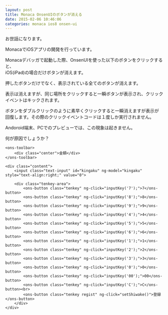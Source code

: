 ```yaml
---
layout: post
title: Monaca OnsenUIのボタンが消える
date: 2015-02-06 10:46:06
categories: monaca ios8 onsen-ui
---
```

<!-- {% raw %} -->
<p>お世話になります。</p>

<p>MonacaでiOSアプリの開発を行っています。</p>

<p>Monacaデバッガで起動した際、OnsenUIを使った以下のボタンをクリックすると、<br>
iOS(iPad)の場合だけボタンが消えます。</p>

<p>押したボタンだけでなく、表示されている全てのボタンが消えます。</p>

<p>表示は消えますが、同じ場所をクリックすると一瞬ボタンが表示され、クリック<br>
イベントはキックされます。</p>

<p>ボタンをダブルクリックのように素早くクリックすると一瞬消えますが表示が<br>
回復します。その際のクリックイベントコードは１度しか実行されません。</p>

<p>Andoroid端末、PCでのプレビューでは、この現象は起きません。</p>

<p>何が原因でしょうか？</p>

<p></p>

<pre><code>&lt;ons-toolbar&gt;
    &lt;div class="center"&gt;金額&lt;/div&gt;
&lt;/ons-toolbar&gt;

&lt;div class="content"&gt;
    &lt;input class="text-input" id="kingaku" ng-model="kingaku" style="text-align:right;" value="0"&gt;

    &lt;div class="tenkey-area"&gt;
        &lt;ons-button class="tenkey" ng-click="inputKey('7');"&gt;7&lt;/ons-button&gt;
        &lt;ons-button class="tenkey" ng-click="inputKey('8');"&gt;8&lt;/ons-button&gt;
        &lt;ons-button class="tenkey" ng-click="inputKey('9');"&gt;9&lt;/ons-button&gt;
        &lt;ons-button class="tenkey" ng-click="inputKey('4');"&gt;4&lt;/ons-button&gt;
        &lt;ons-button class="tenkey" ng-click="inputKey('5');"&gt;5&lt;/ons-button&gt;
        &lt;ons-button class="tenkey" ng-click="inputKey('6');"&gt;6&lt;/ons-button&gt;
        &lt;ons-button class="tenkey" ng-click="inputKey('1');"&gt;1&lt;/ons-button&gt;
        &lt;ons-button class="tenkey" ng-click="inputKey('2');"&gt;2&lt;/ons-button&gt;
        &lt;ons-button class="tenkey" ng-click="inputKey('3');"&gt;3&lt;/ons-button&gt;
        &lt;ons-button class="tenkey" ng-click="inputKey('0');"&gt;0&lt;/ons-button&gt;
        &lt;ons-button class="tenkey" ng-click="inputKey('00');"&gt;00&lt;/ons-button&gt;
        &lt;ons-button class="tenkey" ng-click="inputKey('C');"&gt;C&lt;/ons-button&gt;&lt;br&gt;
        &lt;ons-button class="tenkey regist" ng-click="setShiwake()"&gt;登録&lt;/ons-button&gt;
    &lt;/div&gt;
&lt;/div&gt;
</code></pre>

<p></p>
<!-- {% endraw %} -->
